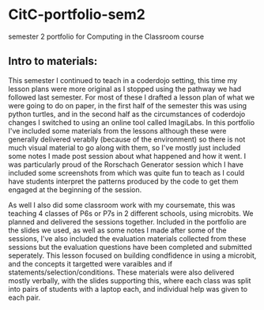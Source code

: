 # CitC-portfolio-sem2
semester 2 portfolio for Computing in the Classroom course


## Intro to materials:

This semester I continued to teach in a coderdojo setting, this time my lesson plans were more original as I stopped using the pathway we had followed last semester. For most of these I drafted a lesson plan of what we were going to do on paper, in the first half of the semester this was using python turtles, and in the second half as the circumstances of coderdojo changes I switched to using an online tool called ImagiLabs. In this portfolio I've included some materials from the lessons although these were generally delivered verablly (because of the environment) so there is not much visual material to go along with them, so I've mostly just included some notes I made post session about what happened and how it went. I was particularly proud of the Rorschach Generator session which I have included some screenshots from which was quite fun to teach as I could have students interpret the patterns produced by the code to get them engaged at the beginning of the session.

As well I also did some classroom work with my coursemate, this was teaching 4 classes of P6s or P7s in 2 different schools, using microbits. We planned and delivered the sessions together. Included in the portfolio are the slides we used, as well as some notes I made after some of the sessions, I've also included the evaluation materials collected from these sessions but the evaluation questions have been completed and submitted seperately. This lesson focused on building condfidence in using a microbit, and the concepts it targetted were varaibles and if statements/selection/conditions. These materials were also delivered mostly verbally, with the slides supporting this, where each class was split into pairs of students with a laptop each, and individual help was given to each pair.
